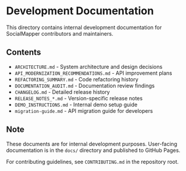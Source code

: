 # Development Documentation

This directory contains internal development documentation for SocialMapper contributors and maintainers.

## Contents

- `ARCHITECTURE.md` - System architecture and design decisions
- `API_MODERNIZATION_RECOMMENDATIONS.md` - API improvement plans
- `REFACTORING_SUMMARY.md` - Code refactoring history
- `DOCUMENTATION_AUDIT.md` - Documentation review findings
- `CHANGELOG.md` - Detailed release history
- `RELEASE_NOTES_*.md` - Version-specific release notes
- `DEMO_INSTRUCTIONS.md` - Internal demo setup guide
- `migration-guide.md` - API migration guide for developers

## Note

These documents are for internal development purposes. User-facing documentation is in the `docs/` directory and published to GitHub Pages.

For contributing guidelines, see `CONTRIBUTING.md` in the repository root.